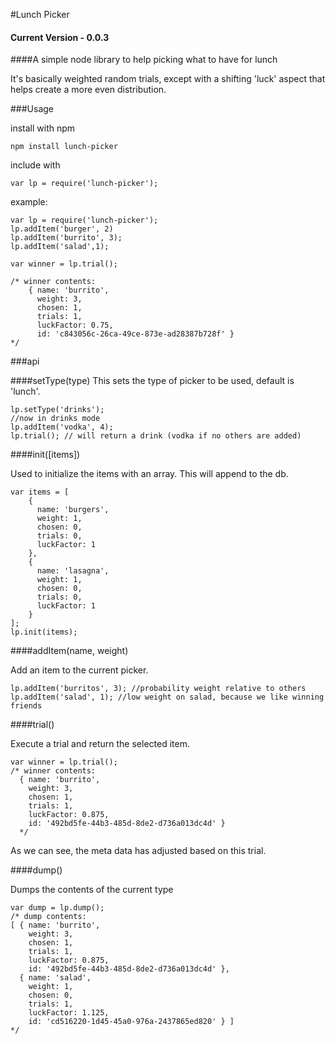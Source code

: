 #Lunch Picker

#### Current Version - 0.0.3

####A simple node library to help picking what to have for lunch

It's basically weighted random trials, except with a shifting 'luck' aspect that helps create a more even distribution.

###Usage

install with npm

```
npm install lunch-picker
```

include with

```
var lp = require('lunch-picker');
```

example:

```
var lp = require('lunch-picker');
lp.addItem('burger', 2)
lp.addItem('burrito', 3);
lp.addItem('salad',1);

var winner = lp.trial();

/* winner contents:
    { name: 'burrito',
      weight: 3,
      chosen: 1,
      trials: 1,
      luckFactor: 0.75,
      id: 'c843056c-26ca-49ce-873e-ad28387b728f' }
*/
```

###api

####setType(type)
This sets the type of picker to be used, default is 'lunch'.

```
lp.setType('drinks');
//now in drinks mode
lp.addItem('vodka', 4);
lp.trial(); // will return a drink (vodka if no others are added)
```


####init([items])

Used to initialize the items with an array. This will append to the db.

```
var items = [
    {
      name: 'burgers',
      weight: 1,
      chosen: 0,
      trials: 0,
      luckFactor: 1
    },
    {
      name: 'lasagna',
      weight: 1,
      chosen: 0,
      trials: 0,
      luckFactor: 1
    }
];
lp.init(items);
```

####addItem(name, weight)

Add an item to the current picker.

```
lp.addItem('burritos', 3); //probability weight relative to others
lp.addItem('salad', 1); //low weight on salad, because we like winning friends
```

####trial()

Execute a trial and return the selected item.

```
var winner = lp.trial();
/* winner contents:
  { name: 'burrito',
    weight: 3,
    chosen: 1,
    trials: 1,
    luckFactor: 0.875,
    id: '492bd5fe-44b3-485d-8de2-d736a013dc4d' }
  */
```
  
As we can see, the meta data has adjusted based on this trial.

####dump()

Dumps the contents of the current type

```
var dump = lp.dump();
/* dump contents:
[ { name: 'burrito',
    weight: 3,
    chosen: 1,
    trials: 1,
    luckFactor: 0.875,
    id: '492bd5fe-44b3-485d-8de2-d736a013dc4d' },
  { name: 'salad',
    weight: 1,
    chosen: 0,
    trials: 1,
    luckFactor: 1.125,
    id: 'cd516220-1d45-45a0-976a-2437865ed820' } ]
*/
```



